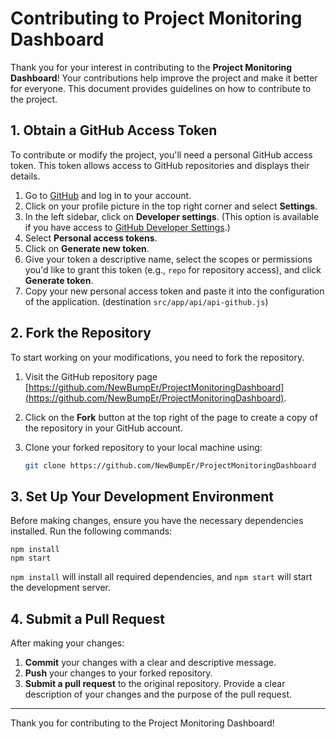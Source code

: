 # Contributing to Project Monitoring Dashboard

Thank you for your interest in contributing to the **Project Monitoring Dashboard**! Your contributions help improve the project and make it better for everyone. This document provides guidelines on how to contribute to the project.

## 1. Obtain a GitHub Access Token

To contribute or modify the project, you'll need a personal GitHub access token. This token allows access to GitHub repositories and displays their details.

1. Go to [GitHub](https://github.com) and log in to your account.
2. Click on your profile picture in the top right corner and select **Settings**.
3. In the left sidebar, click on **Developer settings**. (This option is available if you have access to [GitHub Developer Settings](https://developer.github.com/).)
4. Select **Personal access tokens**.
5. Click on **Generate new token**.
6. Give your token a descriptive name, select the scopes or permissions you'd like to grant this token (e.g., `repo` for repository access), and click **Generate token**.
7. Copy your new personal access token and paste it into the configuration of the application. (destination `src/app/api/api-github.js`)

## 2. Fork the Repository

To start working on your modifications, you need to fork the repository.

1. Visit the GitHub repository page [https://github.com/NewBumpEr/ProjectMonitoringDashboard](https://github.com/NewBumpEr/ProjectMonitoringDashboard).
2. Click on the **Fork** button at the top right of the page to create a copy of the repository in your GitHub account.
3. Clone your forked repository to your local machine using:

    ```bash
    git clone https://github.com/NewBumpEr/ProjectMonitoringDashboard
    ```

## 3. Set Up Your Development Environment

Before making changes, ensure you have the necessary dependencies installed. Run the following commands:

    npm install
    npm start
    

`npm install` will install all required dependencies, and `npm start` will start the development server.

## 4. Submit a Pull Request

After making your changes:

1. **Commit** your changes with a clear and descriptive message.
2. **Push** your changes to your forked repository.
3. **Submit a pull request** to the original repository. Provide a clear description of your changes and the purpose of the pull request.

---

Thank you for contributing to the Project Monitoring Dashboard!
